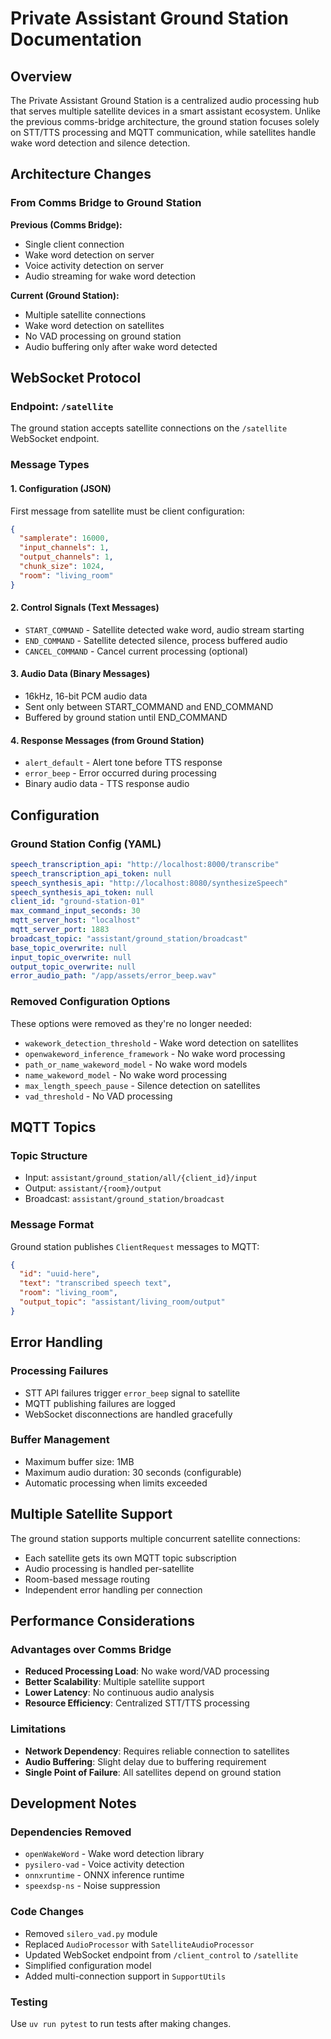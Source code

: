 # Private Assistant Ground Station Documentation

## Overview

The Private Assistant Ground Station is a centralized audio processing hub that serves multiple satellite devices in a smart assistant ecosystem. Unlike the previous comms-bridge architecture, the ground station focuses solely on STT/TTS processing and MQTT communication, while satellites handle wake word detection and silence detection.

## Architecture Changes

### From Comms Bridge to Ground Station

**Previous (Comms Bridge):**
- Single client connection
- Wake word detection on server
- Voice activity detection on server
- Audio streaming for wake word detection

**Current (Ground Station):**
- Multiple satellite connections
- Wake word detection on satellites
- No VAD processing on ground station  
- Audio buffering only after wake word detected

## WebSocket Protocol

### Endpoint: `/satellite`

The ground station accepts satellite connections on the `/satellite` WebSocket endpoint.

### Message Types

#### 1. Configuration (JSON)
First message from satellite must be client configuration:
```json
{
  "samplerate": 16000,
  "input_channels": 1,
  "output_channels": 1,
  "chunk_size": 1024,
  "room": "living_room"
}
```

#### 2. Control Signals (Text Messages)
- `START_COMMAND` - Satellite detected wake word, audio stream starting
- `END_COMMAND` - Satellite detected silence, process buffered audio
- `CANCEL_COMMAND` - Cancel current processing (optional)

#### 3. Audio Data (Binary Messages)
- 16kHz, 16-bit PCM audio data
- Sent only between START_COMMAND and END_COMMAND
- Buffered by ground station until END_COMMAND

#### 4. Response Messages (from Ground Station)
- `alert_default` - Alert tone before TTS response
- `error_beep` - Error occurred during processing
- Binary audio data - TTS response audio

## Configuration

### Ground Station Config (YAML)

```yaml
speech_transcription_api: "http://localhost:8000/transcribe"
speech_transcription_api_token: null
speech_synthesis_api: "http://localhost:8080/synthesizeSpeech" 
speech_synthesis_api_token: null
client_id: "ground-station-01"
max_command_input_seconds: 30
mqtt_server_host: "localhost"
mqtt_server_port: 1883
broadcast_topic: "assistant/ground_station/broadcast"
base_topic_overwrite: null
input_topic_overwrite: null  
output_topic_overwrite: null
error_audio_path: "/app/assets/error_beep.wav"
```

### Removed Configuration Options

These options were removed as they're no longer needed:
- `wakework_detection_threshold` - Wake word detection on satellites
- `openwakeword_inference_framework` - No wake word processing
- `path_or_name_wakeword_model` - No wake word models
- `name_wakeword_model` - No wake word processing
- `max_length_speech_pause` - Silence detection on satellites
- `vad_threshold` - No VAD processing

## MQTT Topics

### Topic Structure
- Input: `assistant/ground_station/all/{client_id}/input`
- Output: `assistant/{room}/output` 
- Broadcast: `assistant/ground_station/broadcast`

### Message Format
Ground station publishes `ClientRequest` messages to MQTT:
```json
{
  "id": "uuid-here",
  "text": "transcribed speech text",
  "room": "living_room", 
  "output_topic": "assistant/living_room/output"
}
```

## Error Handling

### Processing Failures
- STT API failures trigger `error_beep` signal to satellite
- MQTT publishing failures are logged
- WebSocket disconnections are handled gracefully

### Buffer Management
- Maximum buffer size: 1MB
- Maximum audio duration: 30 seconds (configurable)
- Automatic processing when limits exceeded

## Multiple Satellite Support

The ground station supports multiple concurrent satellite connections:
- Each satellite gets its own MQTT topic subscription
- Audio processing is handled per-satellite
- Room-based message routing
- Independent error handling per connection

## Performance Considerations

### Advantages over Comms Bridge
- **Reduced Processing Load**: No wake word/VAD processing
- **Better Scalability**: Multiple satellite support
- **Lower Latency**: No continuous audio analysis
- **Resource Efficiency**: Centralized STT/TTS processing

### Limitations
- **Network Dependency**: Requires reliable connection to satellites
- **Audio Buffering**: Slight delay due to buffering requirement  
- **Single Point of Failure**: All satellites depend on ground station

## Development Notes

### Dependencies Removed
- `openWakeWord` - Wake word detection library
- `pysilero-vad` - Voice activity detection
- `onnxruntime` - ONNX inference runtime
- `speexdsp-ns` - Noise suppression

### Code Changes
- Removed `silero_vad.py` module
- Replaced `AudioProcessor` with `SatelliteAudioProcessor`
- Updated WebSocket endpoint from `/client_control` to `/satellite`
- Simplified configuration model
- Added multi-connection support in `SupportUtils`

### Testing
Use `uv run pytest` to run tests after making changes.